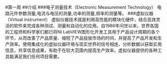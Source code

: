 #第一周
##介绍
###电子测量技术（Electronic Measurement Technology）
电路元件参数测量,电流与电压的测量,功率的测量,频率的测量等。
###虚拟仪器（Virtual instrument）
虚拟仪器技术就是利用高性能的模块化硬件，结合高效灵活的软件来完成各种测试、测量和自动化的应用。自1986年问世以来，世界各国的工程师和科学家们都已将NI LabVIEW图形化开发工具用于产品设计周期的各个环节，从而改善了产品质量、缩短了产品投放市场的时间，并提高了产品开发和生产效率。使用集成化的虚拟仪器环境与现实世界的信号相连，分析数据以获取实用信息，共享信息成果，有助于在较大范围内提高生产效率。虚拟仪器提供的各种工具能满足我们任何项目需要。
###